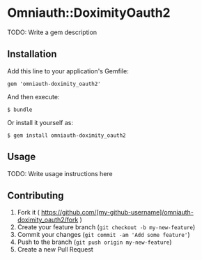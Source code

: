 # Omniauth::DoximityOauth2

TODO: Write a gem description

## Installation

Add this line to your application's Gemfile:

    gem 'omniauth-doximity_oauth2'

And then execute:

    $ bundle

Or install it yourself as:

    $ gem install omniauth-doximity_oauth2

## Usage

TODO: Write usage instructions here

## Contributing

1. Fork it ( https://github.com/[my-github-username]/omniauth-doximity_oauth2/fork )
2. Create your feature branch (`git checkout -b my-new-feature`)
3. Commit your changes (`git commit -am 'Add some feature'`)
4. Push to the branch (`git push origin my-new-feature`)
5. Create a new Pull Request
